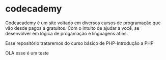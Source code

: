 # codecademy

Codeacademy é um site voltado em diversos cursos de programação que vão desde pagos a gratuitos. Com o intuito de ajudar a você, se desenvolver em lógica de progamação e linguagens afins.

Esse repositório trataremos do curso básico de PHP-Introdução a PHP


OLA esse é um teste
